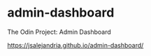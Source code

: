 # admin-dashboard
The Odin Project: Admin Dashboard

https://jsalejandria.github.io/admin-dashboard/
